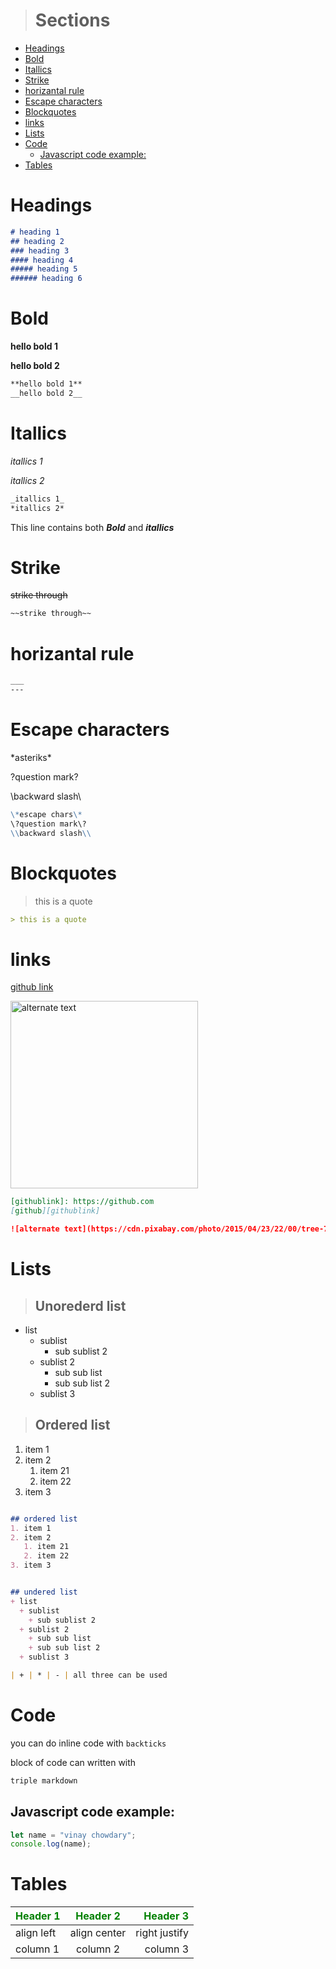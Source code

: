 <!-- Markdown sheet sheet -->

> # Sections
- [Headings](#headings)
- [Bold](#bold)
- [Itallics](#itallics)
- [Strike](#strike)
- [horizantal rule](#horizantal-rule)
- [Escape characters](#escape-characters)
- [Blockquotes](#blockquotes)
- [links](#links)
- [Lists](#lists)
- [Code](#code)
  - [Javascript code example:](#javascript-code-example)
- [Tables](#tables)


# Headings
```markdown
# heading 1
## heading 2
### heading 3
#### heading 4
##### heading 5
###### heading 6
```

# Bold
**hello bold 1** 

__hello bold 2__
```markdown
**hello bold 1**
__hello bold 2__
```


# Itallics
_itallics 1_

*itallics 2*
```markdown
_itallics 1_
*itallics 2*
```

This line contains both ***Bold*** and   **_itallics_**


# Strike
~~strike through~~
```markdown
~~strike through~~
```
# horizantal rule
```markdown
___
---
```


# Escape characters
\*asteriks\*

\?question mark\?

\\backward slash\\

```markdown
\*escape chars\*
\?question mark\?
\\backward slash\\
```
# Blockquotes
>this is a quote
```markdown
> this is a quote
```

# links
[githublink]: https://github.com
[github link][githublink]

![alternate text](https://cdn.pixabay.com/photo/2015/04/23/22/00/tree-736885__340.jpg "image")

```markdown
[githublink]: https://github.com
[github][githublink]

![alternate text](https://cdn.pixabay.com/photo/2015/04/23/22/00/tree-736885__340.jpg "image")
```
# Lists
> ## Unorederd list

- list
  - sublist
    - sub sublist 2
  - sublist 2
    - sub sub list
    - sub sub list 2
  - sublist 3
> ## Ordered list
1. item 1
2. item 2
   1. item 21
   2. item 22
3. item 3
```markdown

## ordered list
1. item 1
2. item 2
   1. item 21
   2. item 22
3. item 3


## undered list
+ list
  + sublist
    + sub sublist 2
  + sublist 2
    + sub sub list
    + sub sub list 2
  + sublist 3

| + | * | - | all three can be used
```


# Code
you can do inline code with `backticks`

block of code can written with 
```markdown 
triple markdown
```
## Javascript code example:
```javascript
let name = "vinay chowdary";
console.log(name);
```


# Tables
| Header 1   |   Header 2   |      Header 3 |
| ---------- | :----------: | ------------: |
| align left | align center | right justify |
| column 1   |   column 2   |      column 3 |

<style>
    /* h1{
        color:yellow;
        background:#00000050;
    } */
    th{
      color:green;  
    }
    img{
        width:300px;
        object-fit:cover;
    }
</style>